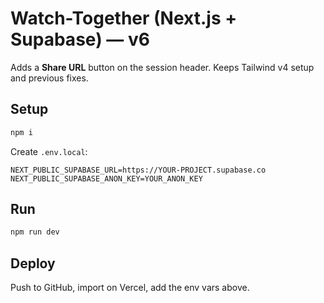 # Watch-Together (Next.js + Supabase) — v6

Adds a **Share URL** button on the session header. Keeps Tailwind v4 setup and previous fixes.

## Setup
```bash
npm i
```
Create `.env.local`:
```
NEXT_PUBLIC_SUPABASE_URL=https://YOUR-PROJECT.supabase.co
NEXT_PUBLIC_SUPABASE_ANON_KEY=YOUR_ANON_KEY
```

## Run
```bash
npm run dev
```

## Deploy
Push to GitHub, import on Vercel, add the env vars above.
